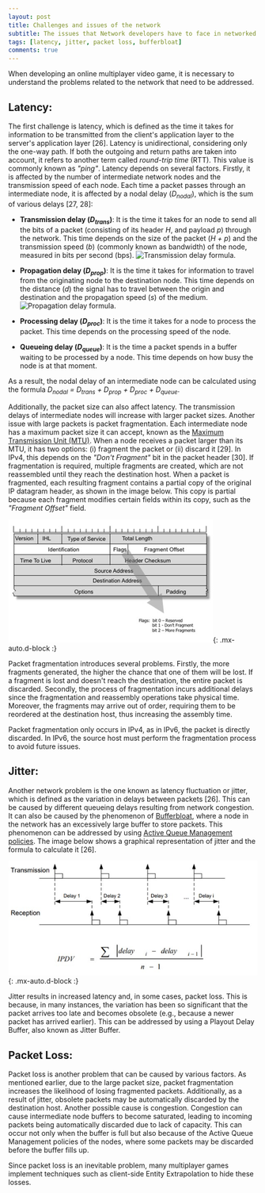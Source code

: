 ```yaml
---
layout: post
title: Challenges and issues of the network
subtitle: The issues that Network developers have to face in networked games
tags: [latency, jitter, packet loss, bufferbloat]
comments: true
---
```


When developing an online multiplayer video game, it is necessary to understand the problems related to the network that need to be addressed.

## Latency:
The first challenge is latency, which is defined as the time it takes for information to be transmitted from the client's application layer to the server's application layer [26]. Latency is unidirectional, considering only the one-way path. If both the outgoing and return paths are taken into account, it refers to another term called *round-trip time* (RTT). This value is commonly known as *"ping"*. Latency depends on several factors. Firstly, it is affected by the number of intermediate network nodes and the transmission speed of each node. Each time a packet passes through an intermediate node, it is affected by a nodal delay (*D<sub>nodal</sub>*), which is the sum of various delays [27, 28]:

- **Transmission delay (*D<sub>trans</sub>*)**: It is the time it takes for an node to send all the bits of a packet (consisting of its header *H*, and payload *p*) through the network. This time depends on the size of the packet (*H + p*) and the transmission speed (*b*) (commonly known as bandwidth) of the node, measured in bits per second (bps). ![Transmission delay formula](https://latex.codecogs.com/svg.image?D_{trans}=\frac{(H&plus;p)}{b}).

- **Propagation delay (*D<sub>prop</sub>*)**: It is the time it takes for information to travel from the originating node to the destination node. This time depends on the distance (*d*) the signal has to travel between the origin and destination and the propagation speed (*s*) of the medium. ![Propagation delay formula](https://latex.codecogs.com/svg.image?D_{prop}=\frac{d}{s}).

- **Processing delay (*D<sub>proc</sub>*)**: It is the time it takes for a node to process the packet. This time depends on the processing speed of the node.

- **Queueing delay (*D<sub>queue</sub>*)**: It is the time a packet spends in a buffer waiting to be processed by a node. This time depends on how busy the node is at that moment.

As a result, the nodal delay of an intermediate node can be calculated using the formula *D<sub>nodal</sub> = D<sub>trans</sub> + D<sub>prop</sub> + D<sub>proc</sub> + D<sub>queue</sub>*.

Additionally, the packet size can also affect latency. The transmission delays of intermediate nodes will increase with larger packet sizes. Another issue with large packets is packet fragmentation. Each intermediate node has a maximum packet size it can accept, known as the [Maximum Transmission Unit (MTU)](https://en.wikipedia.org/wiki/Maximum_transmission_unit). When a node receives a packet larger than its MTU, it has two options: (i) fragment the packet or (ii) discard it [29]. In IPv4, this depends on the *"Don't Fragment"* bit in the packet header [30]. If fragmentation is required, multiple fragments are created, which are not reassembled until they reach the destination host. When a packet is fragmented, each resulting fragment contains a partial copy of the original IP datagram header, as shown in the image below. This copy is partial because each fragment modifies certain fields within its copy, such as the *"Fragment Offset"* field.

![IPv4 Packet Header](/assets/img/IPv4-packet-header.png){: .mx-auto.d-block :}

Packet fragmentation introduces several problems. Firstly, the more fragments generated, the higher the chance that one of them will be lost. If a fragment is lost and doesn't reach the destination, the entire packet is discarded. Secondly, the process of fragmentation incurs additional delays since the fragmentation and reassembly operations take physical time. Moreover, the fragments may arrive out of order, requiring them to be reordered at the destination host, thus increasing the assembly time.

Packet fragmentation only occurs in IPv4, as in IPv6, the packet is directly discarded. In IPv6, the source host must perform the fragmentation process to avoid future issues.

## Jitter:
Another network problem is the one known as latency fluctuation or jitter, which is defined as the variation in delays between packets [26]. This can be caused by different queueing delays resulting from network congestion. It can also be caused by the phenomenon of [Bufferbloat](https://en.wikipedia.org/wiki/Bufferbloat), where a node in the network has an excessively large buffer to store packets. This phenomenon can be addressed by using [Active Queue Management policies](https://en.wikipedia.org/wiki/Active_queue_management). The image below shows a graphical representation of jitter and the formula to calculate it [26].

![Graphical representation of jitter](/assets/img/jitter-graphic-representation.jpg){: .mx-auto.d-block :}

Jitter results in increased latency and, in some cases, packet loss. This is because, in many instances, the variation has been so significant that the packet arrives too late and becomes obsolete (e.g., because a newer packet has arrived earlier). This can be addressed by using a Playout Delay Buffer, also known as Jitter Buffer.

## Packet Loss:
Packet loss is another problem that can be caused by various factors. As mentioned earlier, due to the large packet size, packet fragmentation increases the likelihood of losing fragmented packets. Additionally, as a result of jitter, obsolete packets may be automatically discarded by the destination host. Another possible cause is congestion. Congestion can cause intermediate node buffers to become saturated, leading to incoming packets being automatically discarded due to lack of capacity. This can occur not only when the buffer is full but also because of the Active Queue Management policies of the nodes, where some packets may be discarded before the buffer fills up.

Since packet loss is an inevitable problem, many multiplayer games implement techniques such as client-side Entity Extrapolation to hide these losses.